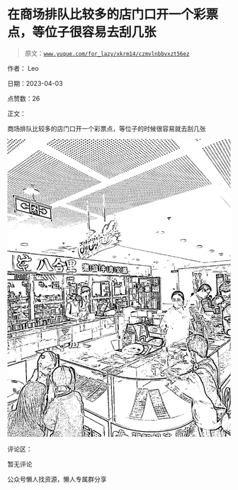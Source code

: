 # 在商场排队比较多的店门口开一个彩票点，等位子很容易去刮几张

> 原文：[`www.yuque.com/for_lazy/xkrm14/czmvlnbbvxzt56ez`](https://www.yuque.com/for_lazy/xkrm14/czmvlnbbvxzt56ez)



作者： Leo



日期：2023-04-03



点赞数：26



正文：



商场排队比较多的店门口开一个彩票点，等位子的时候很容易就去刮几张



![](img/7fb570cea1cf51f65781636ddc1a13f9.png)



评论区：



暂无评论



公众号懒人找资源，懒人专属群分享


